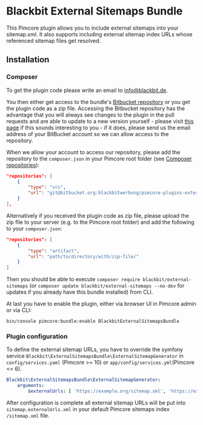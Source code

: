 # Blackbit External Sitemaps Bundle

This Pimcore plugin allows you to include external sitemaps into your sitemap.xml. 
It also supports including external sitemap index URLs whose referenced sitemap files get resolved.

## Installation
### Composer
To get the plugin code please write an email to [info@blackbit.de](mailto:info@blackbit.de).

You then either get access to the bundle's [Bitbucket repository](https://bitbucket.org/blackbitwerbung/pimcore-plugins-external-sitemaps) or you get the plugin code as a zip file. Accessing the Bitbucket repository has the advantage that you will always see changes to the plugin in the pull requests and are able to update to a new version yourself - please visit [this page](https://shop.blackbit.de/de/service-xt-commerce/bitbucket-zugriff-xt-commerce-plugin-entwicklung) if this sounds interesting to you - if it does, please send us the email address of your BitBucket account so we can allow access to the repository.

When we allow your account to access our repository, please add the repository to the `composer.json` in your Pimcore root folder (see [Composer repositories](https://getcomposer.org/doc/05-repositories.md#vcs)):
```json
"repositories": [
    {
        "type": "vcs",
        "url": "git@bitbucket.org:blackbitwerbung/pimcore-plugins-external-sitemaps"
    }
],
```

Alternatively if you received the plugin code as zip file, please upload the zip file to your server (e.g. to the Pimcore root folder) and add the following to your `composer.json`:
```json
"repositories": [
    {
        "type": "artifact",
        "url": "path/to/directory/with/zip-file/"
    }
]
```

Then you should be able to execute `composer require blackbit/external-sitemaps` (or `composer update blackbit/external-sitemaps --no-dev` for updates if you already have this bundle installed) from CLI.

At last you have to enable the plugin, either via browser UI in Pimcore admin or via CLI:

`bin/console pimcore:bundle:enable BlackbitExternalSitemapsBundle`


### Plugin configuration

To define the external sitemap URLs, you have to override the symfony service `Blackbit\ExternalSitemapsBundle\ExternalSitemapGenerator` in `config/services.yaml` (Pimcore >= 10) or `app/config/services.yml`(Pimcore <= 6).

```yaml
Blackbit\ExternalSitemapsBundle\ExternalSitemapGenerator:
    arguments:
        $externalUrls: [ 'https://example.org/sitemap.xml', 'https://example2.org/sitemapIndex.xml' ]
```

After configuration is complete all external sitemap URLs will be put into `sitemap.externalUrls.xml` in your default Pimcore sitemaps index `/sitemap.xml` file.